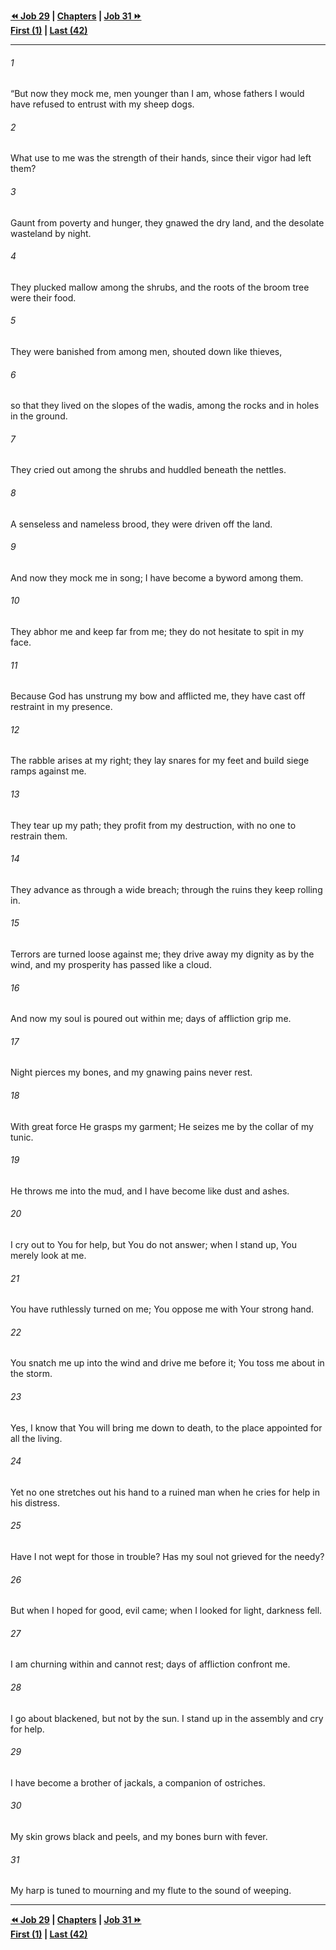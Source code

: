   
**[⏪ Job 29](./Job%2029.md) | [Chapters](./_index.md) | [Job 31 ⏩](./Job%2031.md)**  
**[First (1)](./Job%201.md) | [Last (42)](./Job%2042.md)**  
  
---  
  
###### 1  
“But now they mock me, men younger than I am, whose fathers I would have refused to entrust with my sheep dogs.  
  
###### 2  
What use to me was the strength of their hands, since their vigor had left them?  
  
###### 3  
Gaunt from poverty and hunger, they gnawed the dry land, and the desolate wasteland by night.  
  
###### 4  
They plucked mallow among the shrubs, and the roots of the broom tree were their food.  
  
###### 5  
They were banished from among men, shouted down like thieves,  
  
###### 6  
so that they lived on the slopes of the wadis, among the rocks and in holes in the ground.  
  
###### 7  
They cried out among the shrubs and huddled beneath the nettles.  
  
###### 8  
A senseless and nameless brood, they were driven off the land.  
  
###### 9  
And now they mock me in song; I have become a byword among them.  
  
###### 10  
They abhor me and keep far from me; they do not hesitate to spit in my face.  
  
###### 11  
Because God has unstrung my bow and afflicted me, they have cast off restraint in my presence.  
  
###### 12  
The rabble arises at my right; they lay snares for my feet and build siege ramps against me.  
  
###### 13  
They tear up my path; they profit from my destruction, with no one to restrain them.  
  
###### 14  
They advance as through a wide breach; through the ruins they keep rolling in.  
  
###### 15  
Terrors are turned loose against me; they drive away my dignity as by the wind, and my prosperity has passed like a cloud.  
  
###### 16  
And now my soul is poured out within me; days of affliction grip me.  
  
###### 17  
Night pierces my bones, and my gnawing pains never rest.  
  
###### 18  
With great force He grasps my garment; He seizes me by the collar of my tunic.  
  
###### 19  
He throws me into the mud, and I have become like dust and ashes.  
  
###### 20  
I cry out to You for help, but You do not answer; when I stand up, You merely look at me.  
  
###### 21  
You have ruthlessly turned on me; You oppose me with Your strong hand.  
  
###### 22  
You snatch me up into the wind and drive me before it; You toss me about in the storm.  
  
###### 23  
Yes, I know that You will bring me down to death, to the place appointed for all the living.  
  
###### 24  
Yet no one stretches out his hand to a ruined man when he cries for help in his distress.  
  
###### 25  
Have I not wept for those in trouble? Has my soul not grieved for the needy?  
  
###### 26  
But when I hoped for good, evil came; when I looked for light, darkness fell.  
  
###### 27  
I am churning within and cannot rest; days of affliction confront me.  
  
###### 28  
I go about blackened, but not by the sun. I stand up in the assembly and cry for help.  
  
###### 29  
I have become a brother of jackals, a companion of ostriches.  
  
###### 30  
My skin grows black and peels, and my bones burn with fever.  
  
###### 31  
My harp is tuned to mourning and my flute to the sound of weeping.  
  
  
---  
  
**[⏪ Job 29](./Job%2029.md) | [Chapters](./_index.md) | [Job 31 ⏩](./Job%2031.md)**  
**[First (1)](./Job%201.md) | [Last (42)](./Job%2042.md)**  
  
